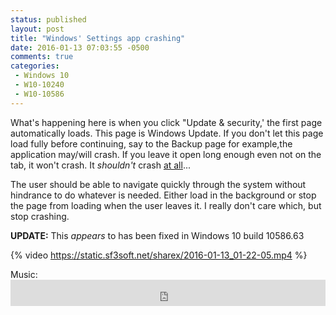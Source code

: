 ```yaml
---
status: published
layout: post
title: "Windows' Settings app crashing"
date: 2016-01-13 07:03:55 -0500
comments: true
categories:
 - Windows 10
 - W10-10240
 - W10-10586
---
```


What's happening here is when you click "Update & security,' the first page automatically loads. This page is Windows Update. If you don't let this page load fully before continuing, say to the Backup page for example,the application may/will crash. If you leave it open long enough even not on the tab, it won't crash. It *shouldn't* crash <u>at all</u>...
<!--more-->
The user should be able to navigate quickly through the system without hindrance to do whatever is needed. Either load in the background or stop the page from loading when the user leaves it. I really don't care which, but stop crashing.

**UPDATE:** This *appears* to has been fixed in Windows 10 build 10586.63

{% video https://static.sf3soft.net/sharex/2016-01-13_01-22-05.mp4 %}

Music: <iframe style="border: 0; width: 100%; height: 42px;" src="https://bandcamp.com/EmbeddedPlayer/album=899866961/size=small/bgcol=333333/linkcol=0f91ff/transparent=true/" seamless><a href="http://shirobon.bandcamp.com/album/distant-reality">Distant Reality by Shirobon</a></iframe>